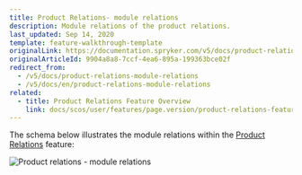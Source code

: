 ```yaml
---
title: Product Relations- module relations
description: Module relations of the product relations.
last_updated: Sep 14, 2020
template: feature-walkthrough-template
originalLink: https://documentation.spryker.com/v5/docs/product-relations-module-relations
originalArticleId: 9904a8a8-7ccf-4ea6-895a-199363bce02f
redirect_from:
  - /v5/docs/product-relations-module-relations
  - /v5/docs/en/product-relations-module-relations
related:
  - title: Product Relations Feature Overview
    link: docs/scos/user/features/page.version/product-relations-feature-overview.html
---
```


The schema below illustrates the module relations within the [Product Relations](/docs/scos/user/features/{{page.version}}/product-relations-feature-overview.html) feature:

![Product relations - module relations](https://spryker.s3.eu-central-1.amazonaws.com/docs/Features/Product+Management/Product+Relations/Product+Relations+Feature+Overview/202006.0/product-relations-module-relations.png)
